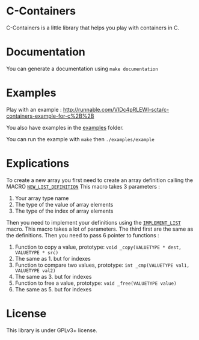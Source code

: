 C-Containers
============

C-Containers is a little library that helps you play with containers in C.

Documentation
=============

You can generate a documentation using `make documentation`

Examples
========

Play with an example : http://runnable.com/VIDc4pRLEWI-scta/c-containers-example-for-c%2B%2B

You also have examples in the [examples](https://github.com/AMDG2/C-Containers/blob/master/examples/) folder.

You can run the example with `make` then `./examples/example`

Explications
============
To create a new array you first need to create an array definition calling the MACRO [`NEW_LIST_DEFINITION`](https://github.com/AMDG2/C-Containers/blob/master/list.h#L215)
This macro takes 3 parameters :

1. Your array type name
2. The type of the value of array elements
3. The type of the index of array elements

Then you need to implement your definitions using the [`IMPLEMENT_LIST`](https://github.com/AMDG2/C-Containers/blob/master/list.h#L224) macro.
This macro takes a lot of parameters. The third first are the same as the definitions. Then you need to pass 6 pointer to functions :

1. Function to copy a value, prototype: `void _copy(VALUETYPE * dest, VALUETYPE * src)`
2. The same as 1. but for indexes
3. Function to compare two values, prototype: `int _cmp(VALUETYPE val1, VALUETYPE val2)`
4. The same as 3. but for indexes
5. Function to free a value, prototype: `void _free(VALUETYPE value)`
6. The same as 5. but for indexes

License
=======
This library is under GPLv3+ license.
